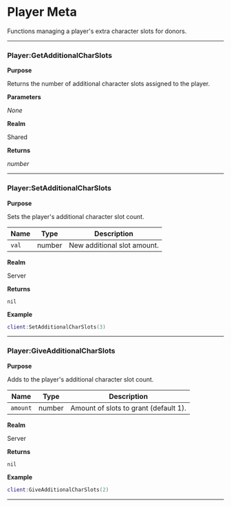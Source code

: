 # Player Meta

Functions managing a player's extra character slots for donors.

---
### Player:GetAdditionalCharSlots

**Purpose**

Returns the number of additional character slots assigned to the player.

**Parameters**

*None*

**Realm**

Shared

**Returns**

*number*

---

### Player:SetAdditionalCharSlots

**Purpose**

Sets the player's additional character slot count.

| Name | Type   | Description                 |
| ---- | ------ | --------------------------- |
| `val` | number | New additional slot amount. |

**Realm**

Server

**Returns**

`nil`

**Example**

```lua
client:SetAdditionalCharSlots(3)
```

---

### Player:GiveAdditionalCharSlots

**Purpose**

Adds to the player's additional character slot count.

| Name       | Type   | Description                            |
| ---------- | ------ | -------------------------------------- |
| `amount` | number | Amount of slots to grant (default 1). |

**Realm**

Server

**Returns**

`nil`

**Example**

```lua
client:GiveAdditionalCharSlots(2)
```

---
